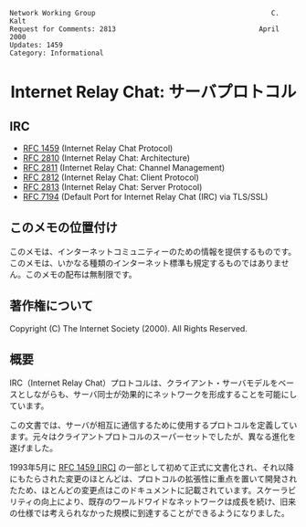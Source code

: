 ```
Network Working Group                                           C. Kalt
Request for Comments: 2813                                   April 2000
Updates: 1459
Category: Informational
```

<h1 align="center">
Internet Relay Chat: サーバプロトコル
</h1>

## IRC

- [RFC 1459](https://solareenlo.com/rfc1459) (Internet Relay Chat Protocol)
- [RFC 2810](https://solareenlo.com/rfc2810) (Internet Relay Chat: Architecture)
- [RFC 2811](https://solareenlo.com/rfc2811) (Internet Relay Chat: Channel Management)
- [RFC 2812](https://solareenlo.com/rfc2812) (Internet Relay Chat: Client Protocol)
- [RFC 2813](https://solareenlo.com/rfc2813) (Internet Relay Chat: Server Protocol)
- [RFC 7194](https://solareenlo.com/rfc7194) (Default Port for Internet Relay Chat (IRC) via TLS/SSL)

## このメモの位置付け

このメモは、インターネットコミュニティーのための情報を提供するものです。このメモは、いかなる種類のインターネット標準も規定するものではありません。このメモの配布は無制限です。

## 著作権について

Copyright (C) The Internet Society (2000).  All Rights Reserved.

## 概要

IRC（Internet Relay Chat）プロトコルは、クライアント・サーバモデルをベースとしながらも、サーバ同士が効果的にネットワークを形成することを可能にしています。

この文書では、サーバが相互に通信するために使用するプロトコルを定義しています。元々はクライアントプロトコルのスーパーセットでしたが、異なる進化を遂げました。

1993年5月に [RFC 1459 [IRC]](https://solareenlo.com/rfc1459) の一部として初めて正式に文書化され、それ以降にもたらされた変更のほとんどは、プロトコルの拡張性に重点を置いて開発されたため、ほとんどの変更点はこのドキュメントに記載されています。スケーラビリティの向上により、既存のワールドワイドなネットワークは成長を続け、旧来の仕様では考えられなかった規模に到達することができるようになりました。
